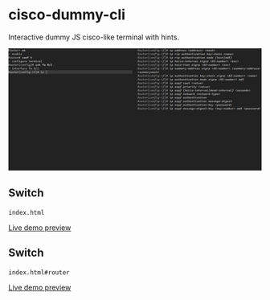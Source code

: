 # cisco-dummy-cli
Interactive dummy JS cisco-like terminal with hints.

![CLI Screenshot](screenshot.png?raw=true "Screenshot")

## Switch
```
index.html
```

[Live demo preview](http://htmlpreview.github.io/?https://raw.githubusercontent.com/m1k1o/cisco-dummy-cli/master/index.html)

## Switch
```
index.html#router
```

[Live demo preview](http://htmlpreview.github.io/?https://raw.githubusercontent.com/m1k1o/cisco-dummy-cli/master/index.html#router)
